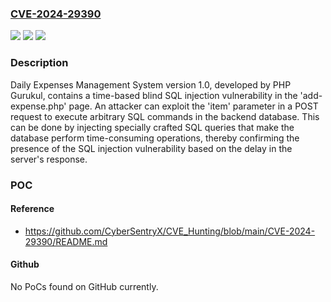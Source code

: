 ### [CVE-2024-29390](https://cve.mitre.org/cgi-bin/cvename.cgi?name=CVE-2024-29390)
![](https://img.shields.io/static/v1?label=Product&message=n%2Fa&color=blue)
![](https://img.shields.io/static/v1?label=Version&message=n%2Fa&color=blue)
![](https://img.shields.io/static/v1?label=Vulnerability&message=n%2Fa&color=brighgreen)

### Description

Daily Expenses Management System version 1.0, developed by PHP Gurukul, contains a time-based blind SQL injection vulnerability in the 'add-expense.php' page. An attacker can exploit the 'item' parameter in a POST request to execute arbitrary SQL commands in the backend database. This can be done by injecting specially crafted SQL queries that make the database perform time-consuming operations, thereby confirming the presence of the SQL injection vulnerability based on the delay in the server's response.

### POC

#### Reference
- https://github.com/CyberSentryX/CVE_Hunting/blob/main/CVE-2024-29390/README.md

#### Github
No PoCs found on GitHub currently.

